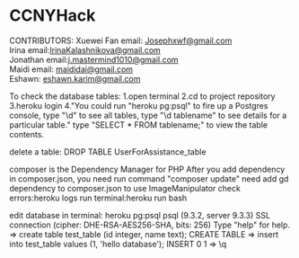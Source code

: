 # CCNYHack
CONTRIBUTORS:
Xuewei Fan email: Josephxwf@gmail.com <br>
Irina email:IrinaKalashnikova@gmail.com <br>
Jonathan email:j.mastermind1010@gmail.com <br>
Maidi email: maididai@gmail.com <br>
Eshawn: eshawn.karim@gmail.com <br>



To check the database tables:
1.open terminal
2.cd to project repository
3.heroku login
4."You could run "heroku pg:psql" to fire up a Postgres console,
type "\d" to see all tables,
type "\d tablename" to see details for a particular table."
type "SELECT * FROM tablename;" to view the table contents.

delete a table:
DROP TABLE UserForAssistance_table

composer is the Dependency Manager for PHP
After you add dependency in composer.json, you need run command "composer update"
need add gd dependency to composer.json to use ImageManipulator
check errors:heroku logs
run terminal:heroku run bash

edit database in terminal:
heroku pg:psql
psql (9.3.2, server 9.3.3)
SSL connection (cipher: DHE-RSA-AES256-SHA, bits: 256)
Type "help" for help.
=> create table test_table (id integer, name text);
CREATE TABLE
=> insert into test_table values (1, 'hello database');
INSERT 0 1
=> \q

